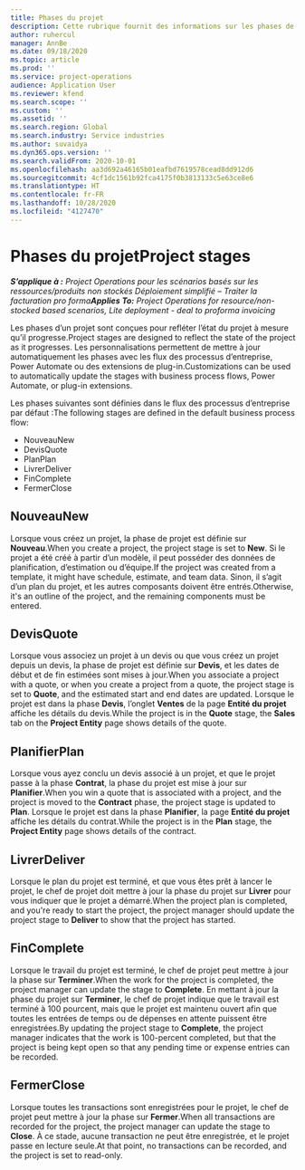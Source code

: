 ```yaml
---
title: Phases du projet
description: Cette rubrique fournit des informations sur les phases de projet disponibles dans Microsoft Dynamics Project Operations.
author: ruhercul
manager: AnnBe
ms.date: 09/18/2020
ms.topic: article
ms.prod: ''
ms.service: project-operations
audience: Application User
ms.reviewer: kfend
ms.search.scope: ''
ms.custom: ''
ms.assetid: ''
ms.search.region: Global
ms.search.industry: Service industries
ms.author: suvaidya
ms.dyn365.ops.version: ''
ms.search.validFrom: 2020-10-01
ms.openlocfilehash: aa3d692a46165b01eafbd7619578cead8dd912d6
ms.sourcegitcommit: 4cf1dc1561b92fca4175f0b3813133c5e63ce8e6
ms.translationtype: HT
ms.contentlocale: fr-FR
ms.lasthandoff: 10/28/2020
ms.locfileid: "4127470"
---
```

# <a name="project-stages"></a><span data-ttu-id="084b3-103">Phases du projet</span><span class="sxs-lookup"><span data-stu-id="084b3-103">Project stages</span></span>

<span data-ttu-id="084b3-104">_**S’applique à :** Project Operations pour les scénarios basés sur les ressources/produits non stockés Déploiement simplifié – Traiter la facturation pro forma_</span><span class="sxs-lookup"><span data-stu-id="084b3-104">_**Applies To:** Project Operations for resource/non-stocked based scenarios, Lite deployment - deal to proforma invoicing_</span></span>

<span data-ttu-id="084b3-105">Les phases d’un projet sont conçues pour refléter l’état du projet à mesure qu’il progresse.</span><span class="sxs-lookup"><span data-stu-id="084b3-105">Project stages are designed to reflect the state of the project as it progresses.</span></span> <span data-ttu-id="084b3-106">Les personnalisations permettent de mettre à jour automatiquement les phases avec les flux des processus d’entreprise, Power Automate ou des extensions de plug-in.</span><span class="sxs-lookup"><span data-stu-id="084b3-106">Customizations can be used to automatically update the stages with business process flows, Power Automate, or plug-in extensions.</span></span>

<span data-ttu-id="084b3-107">Les phases suivantes sont définies dans le flux des processus d’entreprise par défaut :</span><span class="sxs-lookup"><span data-stu-id="084b3-107">The following stages are defined in the default business process flow:</span></span>

- <span data-ttu-id="084b3-108">Nouveau</span><span class="sxs-lookup"><span data-stu-id="084b3-108">New</span></span>
- <span data-ttu-id="084b3-109">Devis</span><span class="sxs-lookup"><span data-stu-id="084b3-109">Quote</span></span>
- <span data-ttu-id="084b3-110">Plan</span><span class="sxs-lookup"><span data-stu-id="084b3-110">Plan</span></span>
- <span data-ttu-id="084b3-111">Livrer</span><span class="sxs-lookup"><span data-stu-id="084b3-111">Deliver</span></span>
- <span data-ttu-id="084b3-112">Fin</span><span class="sxs-lookup"><span data-stu-id="084b3-112">Complete</span></span>
- <span data-ttu-id="084b3-113">Fermer</span><span class="sxs-lookup"><span data-stu-id="084b3-113">Close</span></span> 

## <a name="new"></a><span data-ttu-id="084b3-114">Nouveau</span><span class="sxs-lookup"><span data-stu-id="084b3-114">New</span></span>

<span data-ttu-id="084b3-115">Lorsque vous créez un projet, la phase de projet est définie sur **Nouveau**.</span><span class="sxs-lookup"><span data-stu-id="084b3-115">When you create a project, the project stage is set to **New**.</span></span> <span data-ttu-id="084b3-116">Si le projet a été créé à partir d’un modèle, il peut posséder des données de planification, d’estimation ou d’équipe.</span><span class="sxs-lookup"><span data-stu-id="084b3-116">If the project was created from a template, it might have schedule, estimate, and team data.</span></span> <span data-ttu-id="084b3-117">Sinon, il s’agit d’un plan du projet, et les autres composants doivent être entrés.</span><span class="sxs-lookup"><span data-stu-id="084b3-117">Otherwise, it's an outline of the project, and the remaining components must be entered.</span></span>

## <a name="quote"></a><span data-ttu-id="084b3-118">Devis</span><span class="sxs-lookup"><span data-stu-id="084b3-118">Quote</span></span>

<span data-ttu-id="084b3-119">Lorsque vous associez un projet à un devis ou que vous créez un projet depuis un devis, la phase de projet est définie sur **Devis**, et les dates de début et de fin estimées sont mises à jour.</span><span class="sxs-lookup"><span data-stu-id="084b3-119">When you associate a project with a quote, or when you create a project from a quote, the project stage is set to **Quote**, and the estimated start and end dates are updated.</span></span> <span data-ttu-id="084b3-120">Lorsque le projet est dans la phase **Devis**, l’onglet **Ventes** de la page **Entité du projet** affiche les détails du devis.</span><span class="sxs-lookup"><span data-stu-id="084b3-120">While the project is in the **Quote** stage, the **Sales** tab on the **Project Entity** page shows details of the quote.</span></span>

## <a name="plan"></a><span data-ttu-id="084b3-121">Planifier</span><span class="sxs-lookup"><span data-stu-id="084b3-121">Plan</span></span>

<span data-ttu-id="084b3-122">Lorsque vous ayez conclu un devis associé à un projet, et que le projet passe à la phase **Contrat**, la phase du projet est mise à jour sur **Planifier**.</span><span class="sxs-lookup"><span data-stu-id="084b3-122">When you win a quote that is associated with a project, and the project is moved to the **Contract** phase, the project stage is updated to **Plan**.</span></span> <span data-ttu-id="084b3-123">Lorsque le projet est dans la phase **Planifier**, la page **Entité du projet** affiche les détails du contrat.</span><span class="sxs-lookup"><span data-stu-id="084b3-123">While the project is in the **Plan** stage, the **Project Entity** page shows details of the contract.</span></span>

## <a name="deliver"></a><span data-ttu-id="084b3-124">Livrer</span><span class="sxs-lookup"><span data-stu-id="084b3-124">Deliver</span></span>

<span data-ttu-id="084b3-125">Lorsque le plan du projet est terminé, et que vous êtes prêt à lancer le projet, le chef de projet doit mettre à jour la phase du projet sur **Livrer** pour vous indiquer que le projet a démarré.</span><span class="sxs-lookup"><span data-stu-id="084b3-125">When the project plan is completed, and you're ready to start the project, the project manager should update the project stage to **Deliver** to show that the project has started.</span></span>

## <a name="complete"></a><span data-ttu-id="084b3-126">Fin</span><span class="sxs-lookup"><span data-stu-id="084b3-126">Complete</span></span> 

<span data-ttu-id="084b3-127">Lorsque le travail du projet est terminé, le chef de projet peut mettre à jour la phase sur **Terminer**.</span><span class="sxs-lookup"><span data-stu-id="084b3-127">When the work for the project is completed, the project manager can update the stage to **Complete**.</span></span> <span data-ttu-id="084b3-128">En mettant à jour la phase du projet sur **Terminer**, le chef de projet indique que le travail est terminé à 100 pourcent, mais que le projet est maintenu ouvert afin que toutes les entrées de temps ou de dépenses en attente puissent être enregistrées.</span><span class="sxs-lookup"><span data-stu-id="084b3-128">By updating the project stage to **Complete**, the project manager indicates that the work is 100-percent completed, but that the project is being kept open so that any pending time or expense entries can be recorded.</span></span>

## <a name="close"></a><span data-ttu-id="084b3-129">Fermer</span><span class="sxs-lookup"><span data-stu-id="084b3-129">Close</span></span>

<span data-ttu-id="084b3-130">Lorsque toutes les transactions sont enregistrées pour le projet, le chef de projet peut mettre à jour la phase sur **Fermer**.</span><span class="sxs-lookup"><span data-stu-id="084b3-130">When all transactions are recorded for the project, the project manager can update the stage to **Close**.</span></span> <span data-ttu-id="084b3-131">À ce stade, aucune transaction ne peut être enregistrée, et le projet passe en lecture seule.</span><span class="sxs-lookup"><span data-stu-id="084b3-131">At that point, no transactions can be recorded, and the project is set to read-only.</span></span>

